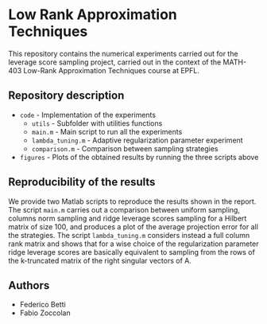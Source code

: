 # Low Rank Approximation Techniques
This repository contains the numerical experiments carried out for the leverage score sampling project, carried out in the context of the MATH-403 Low-Rank Approximation Techniques course at EPFL.

## Repository description
- `code` - Implementation of the experiments
  - `utils` - Subfolder with utilities functions
  - `main.m` - Main script to run all the experiments
  - `lambda_tuning.m` - Adaptive regularization parameter experiment
  - `comparison.m` - Comparison between sampling strategies
- `figures` - Plots of the obtained results by running the three scripts above
  
## Reproducibility of the results
We provide two Matlab scripts to reproduce the results shown in the report. The script `main.m` carries out a comparison between uniform sampling, columns norm sampling and ridge leverage scores sampling for a Hilbert matrix of size 100, and produces a plot of the average projection error for all the strategies. The script `lambda_tuning.m` considers instead a full column rank matrix and shows that for a wise choice of the regularization parameter ridge leverage scores are basically equivalent to sampling from the rows of the k-truncated matrix of the right singular vectors of A.
  
## Authors
- Federico Betti
- Fabio Zoccolan
